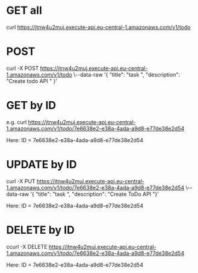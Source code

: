 
# GET all
curl https://jtnw4u2muj.execute-api.eu-central-1.amazonaws.com/v1/todo

# POST 
curl -X POST https://jtnw4u2muj.execute-api.eu-central-1.amazonaws.com/v1/todo \\--data-raw '{ "title": "task ", "description": "Create todo API " }'

# GET by ID
e.g. curl https://jtnw4u2muj.execute-api.eu-central-1.amazonaws.com/v1/todo/7e6638e2-e38a-4ada-a9d8-e77de38e2d54

Here: ID = 7e6638e2-e38a-4ada-a9d8-e77de38e2d54

# UPDATE by ID
curl -X PUT https://jtnw4u2muj.execute-api.eu-central-1.amazonaws.com/v1/todo/7e6638e2-e38a-4ada-a9d8-e77de38e2d54 \\--data-raw '{ "title": "task ", "description": "Create ToDo API "}'

Here: ID = 7e6638e2-e38a-4ada-a9d8-e77de38e2d54


# DELETE by ID
ccurl -X DELETE https://jtnw4u2muj.execute-api.eu-central-1.amazonaws.com/v1/todo/7e6638e2-e38a-4ada-a9d8-e77de38e2d54 

Here: ID = 7e6638e2-e38a-4ada-a9d8-e77de38e2d54
